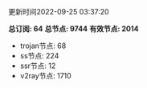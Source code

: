 更新时间2022-09-25 03:37:20

**总订阅: 64**
**总节点: 9744**
**有效节点: 2014**
- trojan节点: 68
- ss节点: 224
- ssr节点: 12
- v2ray节点: 1710
